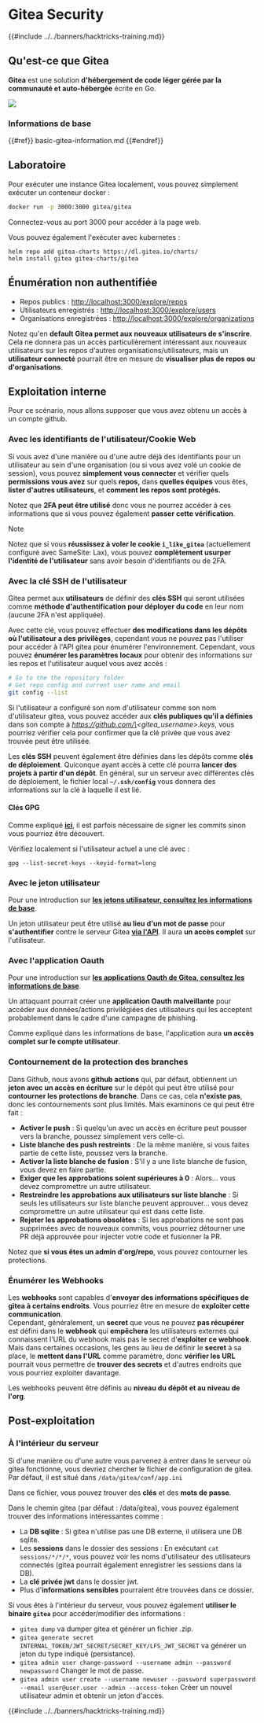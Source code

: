 # Gitea Security

{{#include ../../banners/hacktricks-training.md}}

## Qu'est-ce que Gitea

**Gitea** est une solution **d'hébergement de code léger gérée par la communauté et auto-hébergée** écrite en Go.

![](<../../images/image (160).png>)

### Informations de base

{{#ref}}
basic-gitea-information.md
{{#endref}}

## Laboratoire

Pour exécuter une instance Gitea localement, vous pouvez simplement exécuter un conteneur docker :
```bash
docker run -p 3000:3000 gitea/gitea
```
Connectez-vous au port 3000 pour accéder à la page web.

Vous pouvez également l'exécuter avec kubernetes :
```
helm repo add gitea-charts https://dl.gitea.io/charts/
helm install gitea gitea-charts/gitea
```
## Énumération non authentifiée

- Repos publics : [http://localhost:3000/explore/repos](http://localhost:3000/explore/repos)
- Utilisateurs enregistrés : [http://localhost:3000/explore/users](http://localhost:3000/explore/users)
- Organisations enregistrées : [http://localhost:3000/explore/organizations](http://localhost:3000/explore/organizations)

Notez qu'en **default Gitea permet aux nouveaux utilisateurs de s'inscrire**. Cela ne donnera pas un accès particulièrement intéressant aux nouveaux utilisateurs sur les repos d'autres organisations/utilisateurs, mais un **utilisateur connecté** pourrait être en mesure de **visualiser plus de repos ou d'organisations**.

## Exploitation interne

Pour ce scénario, nous allons supposer que vous avez obtenu un accès à un compte github.

### Avec les identifiants de l'utilisateur/Cookie Web

Si vous avez d'une manière ou d'une autre déjà des identifiants pour un utilisateur au sein d'une organisation (ou si vous avez volé un cookie de session), vous pouvez **simplement vous connecter** et vérifier quels **permissions vous avez** sur quels **repos,** dans **quelles équipes** vous êtes, **lister d'autres utilisateurs**, et **comment les repos sont protégés.**

Notez que **2FA peut être utilisé** donc vous ne pourrez accéder à ces informations que si vous pouvez également **passer cette vérification**.

> [!NOTE]
> Notez que si vous **réussissez à voler le cookie `i_like_gitea`** (actuellement configuré avec SameSite: Lax), vous pouvez **complètement usurper l'identité de l'utilisateur** sans avoir besoin d'identifiants ou de 2FA.

### Avec la clé SSH de l'utilisateur

Gitea permet aux **utilisateurs** de définir des **clés SSH** qui seront utilisées comme **méthode d'authentification pour déployer du code** en leur nom (aucune 2FA n'est appliquée).

Avec cette clé, vous pouvez effectuer **des modifications dans les dépôts où l'utilisateur a des privilèges**, cependant vous ne pouvez pas l'utiliser pour accéder à l'API gitea pour énumérer l'environnement. Cependant, vous pouvez **énumérer les paramètres locaux** pour obtenir des informations sur les repos et l'utilisateur auquel vous avez accès :
```bash
# Go to the the repository folder
# Get repo config and current user name and email
git config --list
```
Si l'utilisateur a configuré son nom d'utilisateur comme son nom d'utilisateur gitea, vous pouvez accéder aux **clés publiques qu'il a définies** dans son compte à _https://github.com/\<gitea_username>.keys_, vous pourriez vérifier cela pour confirmer que la clé privée que vous avez trouvée peut être utilisée.

Les **clés SSH** peuvent également être définies dans les dépôts comme **clés de déploiement**. Quiconque ayant accès à cette clé pourra **lancer des projets à partir d'un dépôt**. En général, sur un serveur avec différentes clés de déploiement, le fichier local **`~/.ssh/config`** vous donnera des informations sur la clé à laquelle il est lié.

#### Clés GPG

Comme expliqué [**ici**](https://github.com/carlospolop/hacktricks-cloud/blob/master/pentesting-ci-cd/gitea-security/broken-reference/README.md), il est parfois nécessaire de signer les commits sinon vous pourriez être découvert.

Vérifiez localement si l'utilisateur actuel a une clé avec :
```shell
gpg --list-secret-keys --keyid-format=long
```
### Avec le jeton utilisateur

Pour une introduction sur [**les jetons utilisateur, consultez les informations de base**](basic-gitea-information.md#personal-access-tokens).

Un jeton utilisateur peut être utilisé **au lieu d'un mot de passe** pour **s'authentifier** contre le serveur Gitea [**via l'API**](https://try.gitea.io/api/swagger#/). Il aura **un accès complet** sur l'utilisateur.

### Avec l'application Oauth

Pour une introduction sur [**les applications Oauth de Gitea, consultez les informations de base**](./#with-oauth-application).

Un attaquant pourrait créer une **application Oauth malveillante** pour accéder aux données/actions privilégiées des utilisateurs qui les acceptent probablement dans le cadre d'une campagne de phishing.

Comme expliqué dans les informations de base, l'application aura **un accès complet sur le compte utilisateur**.

### Contournement de la protection des branches

Dans Github, nous avons **github actions** qui, par défaut, obtiennent un **jeton avec un accès en écriture** sur le dépôt qui peut être utilisé pour **contourner les protections de branche**. Dans ce cas, cela **n'existe pas**, donc les contournements sont plus limités. Mais examinons ce qui peut être fait :

- **Activer le push** : Si quelqu'un avec un accès en écriture peut pousser vers la branche, poussez simplement vers celle-ci.
- **Liste blanche des push restreints** : De la même manière, si vous faites partie de cette liste, poussez vers la branche.
- **Activer la liste blanche de fusion** : S'il y a une liste blanche de fusion, vous devez en faire partie.
- **Exiger que les approbations soient supérieures à 0** : Alors... vous devez compromettre un autre utilisateur.
- **Restreindre les approbations aux utilisateurs sur liste blanche** : Si seuls les utilisateurs sur liste blanche peuvent approuver... vous devez compromettre un autre utilisateur qui est dans cette liste.
- **Rejeter les approbations obsolètes** : Si les approbations ne sont pas supprimées avec de nouveaux commits, vous pourriez détourner une PR déjà approuvée pour injecter votre code et fusionner la PR.

Notez que **si vous êtes un admin d'org/repo**, vous pouvez contourner les protections.

### Énumérer les Webhooks

Les **webhooks** sont capables d'**envoyer des informations spécifiques de gitea à certains endroits**. Vous pourriez être en mesure de **exploiter cette communication**.\
Cependant, généralement, un **secret** que vous ne pouvez **pas récupérer** est défini dans le **webhook** qui **empêchera** les utilisateurs externes qui connaissent l'URL du webhook mais pas le secret d'**exploiter ce webhook**.\
Mais dans certaines occasions, les gens au lieu de définir le **secret** à sa place, le **mettent dans l'URL** comme paramètre, donc **vérifier les URL** pourrait vous permettre de **trouver des secrets** et d'autres endroits que vous pourriez exploiter davantage.

Les webhooks peuvent être définis au **niveau du dépôt et au niveau de l'org**.

## Post-exploitation

### À l'intérieur du serveur

Si d'une manière ou d'une autre vous parvenez à entrer dans le serveur où gitea fonctionne, vous devriez chercher le fichier de configuration de gitea. Par défaut, il est situé dans `/data/gitea/conf/app.ini`

Dans ce fichier, vous pouvez trouver des **clés** et des **mots de passe**.

Dans le chemin gitea (par défaut : /data/gitea), vous pouvez également trouver des informations intéressantes comme :

- La **DB sqlite** : Si gitea n'utilise pas une DB externe, il utilisera une DB sqlite.
- Les **sessions** dans le dossier des sessions : En exécutant `cat sessions/*/*/*`, vous pouvez voir les noms d'utilisateur des utilisateurs connectés (gitea pourrait également enregistrer les sessions dans la DB).
- La **clé privée jwt** dans le dossier jwt.
- Plus d'**informations sensibles** pourraient être trouvées dans ce dossier.

Si vous êtes à l'intérieur du serveur, vous pouvez également **utiliser le binaire `gitea`** pour accéder/modifier des informations :

- `gitea dump` va dumper gitea et générer un fichier .zip.
- `gitea generate secret INTERNAL_TOKEN/JWT_SECRET/SECRET_KEY/LFS_JWT_SECRET` va générer un jeton du type indiqué (persistance).
- `gitea admin user change-password --username admin --password newpassword` Changer le mot de passe.
- `gitea admin user create --username newuser --password superpassword --email user@user.user --admin --access-token` Créer un nouvel utilisateur admin et obtenir un jeton d'accès.

{{#include ../../banners/hacktricks-training.md}}
